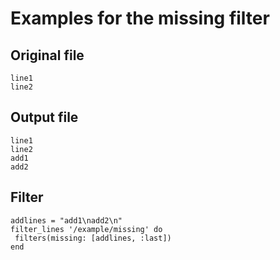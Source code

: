 # Examples for the missing filter

## Original file
````
line1
line2
````

## Output file
````
line1
line2
add1
add2
````

## Filter
````
addlines = "add1\nadd2\n"
filter_lines '/example/missing' do
 filters(missing: [addlines, :last])
end
